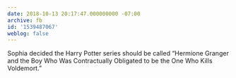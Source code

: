 ```yaml
---
date: 2018-10-13 20:17:47.000000000 -07:00
archive: fb
id: '1539487067'
weblog: false
---
```


Sophia decided the Harry Potter series should be called “Hermione Granger and the Boy Who Was Contractually Obligated to be the One Who Kills Voldemort.”
